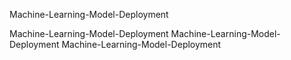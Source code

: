Machine-Learning-Model-Deployment

Machine-Learning-Model-Deployment
Machine-Learning-Model-Deployment
Machine-Learning-Model-Deployment




